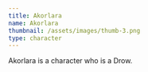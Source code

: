 ```yaml
---
title: Akorlara
name: Akorlara
thumbnail: /assets/images/thumb-3.png
type: character
---
```

Akorlara is a character who is a Drow.